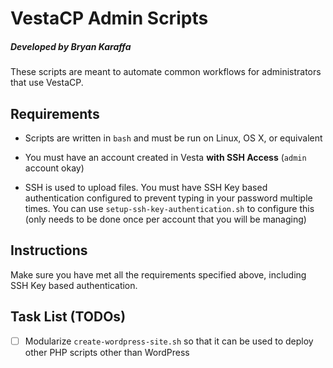 # VestaCP Admin Scripts
##### Developed by Bryan Karaffa

These scripts are meant to automate common workflows for administrators that
use VestaCP.

## Requirements
 - Scripts are written in `bash` and must be run on Linux, OS X, or equivalent

 - You must have an account created in Vesta **with SSH Access** (`admin` account okay)

 - SSH is used to upload files.  You must have SSH Key based authentication configured to prevent typing in your password multiple times.  You can use `setup-ssh-key-authentication.sh` to configure this (only needs to be done once per account that you will be managing)

## Instructions
Make sure you have met all the requirements specified above, including SSH Key based authentication.  

## Task List (TODOs)
 - [ ] Modularize `create-wordpress-site.sh` so that it can be used to deploy other PHP scripts other than WordPress
